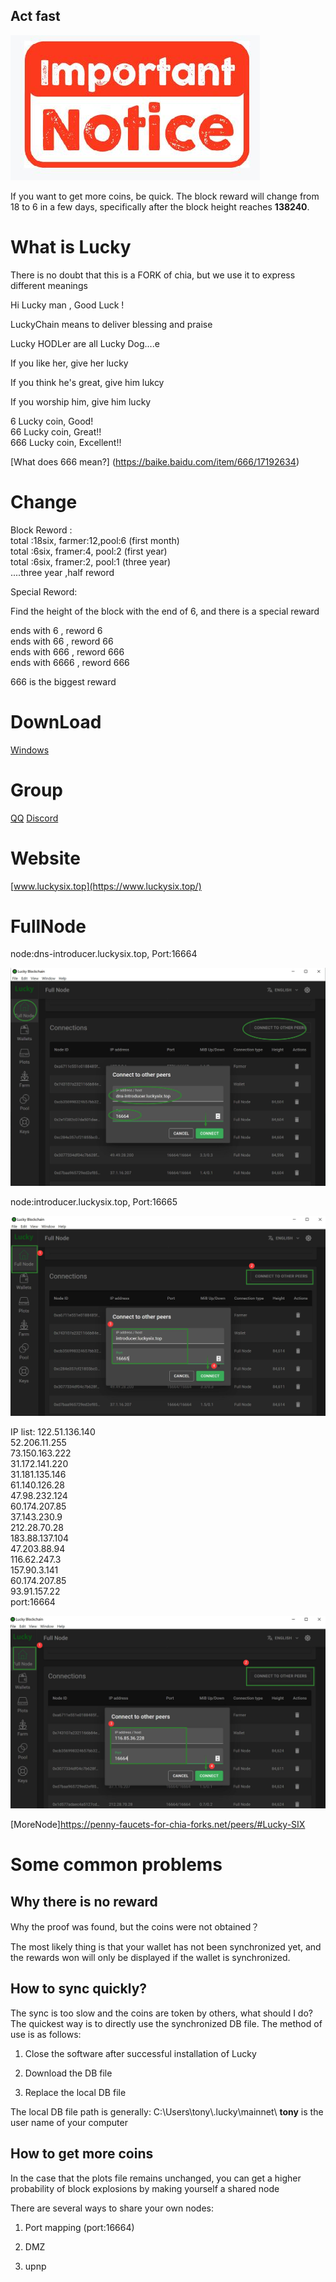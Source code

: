 
##  Act fast

![iamge](guide/img/Importants.jpg)  

If you want to get more coins, be quick. The block reward will change from 18 to 6 in a few days, specifically after the block height reaches **138240**.


# What is Lucky

There is no doubt that this is a FORK of chia, but we use it to express different meanings

Hi Lucky man , Good Luck !  

LuckyChain  means to deliver  blessing and praise   

Lucky HODLer are all Lucky Dog....e  


If you like her, give her lucky  

If you think he's great, give him lukcy  

If you worship him, give him lucky  

6 Lucky coin, Good!   
66 Lucky coin, Great!!  
666 Lucky coin, Excellent!!  

[What does 666 mean?] (https://baike.baidu.com/item/666/17192634)

# Change

Block Reword :  
total :18six, farmer:12,pool:6 (first month)  
total :6six,  framer:4, pool:2 (first year)  
total :6six,  framer:2, pool:1 (three year)  
....three year ,half reword  

Special Reword:  

Find the height of the block with the end of 6, and there is a special reward  

ends with 6 , reword 6  
ends with 66 , reword 66  
ends with 666 , reword 666  
ends with 6666 , reword 666  

666 is the biggest reward  



# DownLoad 
[Windows](https://github.com/dream80/lucky-blockchain/releases/download/v1.2.10.10/LuckySetup-1.2.10.10.exe)

# Group
[QQ](https://jq.qq.com/?_wv=1027&k=RJp9meKz)
[Discord](https://discord.gg/pgdj4snppb)

# Website
[www.luckysix.top](https://www.luckysix.top/)

# FullNode

node:dns-introducer.luckysix.top, Port:16664  

![iamge](guide/img/connect.jpg)  

node:introducer.luckysix.top, Port:16665  

![iamge](guide/img/connect2.jpg)  


IP list:
122.51.136.140  
52.206.11.255  
73.150.163.222  
31.172.141.220  
31.181.135.146  
61.140.126.28  
47.98.232.124  
60.174.207.85  
37.143.230.9  
212.28.70.28  
183.88.137.104  
47.203.88.94  
116.62.247.3  
157.90.3.141  
60.174.207.85  
93.91.157.22  
port:16664  

![iamge](guide/img/connect3.jpg)  

[MoreNode]https://penny-faucets-for-chia-forks.net/peers/#Lucky-SIX  


# Some common problems

##  Why there is no reward

Why the proof was found, but the coins were not obtained？

The most likely thing is that your wallet has not been synchronized yet, and the rewards won will only be displayed if the wallet is synchronized.

## How to sync quickly?

The sync is too slow and the coins are token by others, what should I do? The quickest way is to directly use the synchronized DB file. The method of use is as follows:

1. Close the software after successful installation of Lucky

2. Download the DB file

3. Replace the local DB file

The local DB file path is generally: C:\Users\tony\\.lucky\mainnet\  **tony** is the user name of your computer

## How to get more coins

In the case that the plots file remains unchanged, you can get a higher probability of block explosions by making yourself a shared node

There are several ways to share your own nodes:

1. Port mapping (port:16664)

2. DMZ

3. upnp



